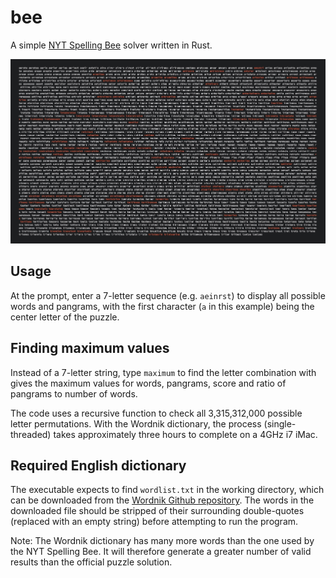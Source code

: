 # bee
A simple [NYT Spelling Bee](https://www.nytimes.com/puzzles/spelling-bee) solver written in Rust.

![Bee Screenshot](https://github.com/Merkwurdichliebe/bee/blob/master/bee.jpg?raw=true)

## Usage

At the prompt, enter a 7-letter sequence (e.g. `aeinrst`) to display all possible words and pangrams, with the first character (`a` in this example) being the center letter of the puzzle.

## Finding maximum values

Instead of a 7-letter string, type `maximum` to find the letter combination with gives the maximum values for words, pangrams, score and ratio of pangrams to number of words.

The code uses a recursive function to check all 3,315,312,000 possible letter permutations. With the Wordnik dictionary, the process (single-threaded) takes approximately three hours to complete on a 4GHz i7 iMac.

## Required English dictionary

The executable expects to find `wordlist.txt` in the working directory, which can be downloaded from the [Wordnik Github repository](https://github.com/wordnik/wordlist). The words in the downloaded file should be stripped of their surrounding double-quotes (replaced with an empty string) before attempting to run the program.

Note: The Wordnik dictionary has many more words than the one used by the NYT Spelling Bee. It will therefore generate a greater number of valid results than the official puzzle solution.